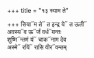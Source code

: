 +++
title = "१३ स्याम ते"

+++
सिया᳓म ते᳓ त इन्द्र ये᳓ त ऊती᳓  
अवस्य᳓व ऊ᳓र्जं वर्ध᳓यन्तः  
शुष्मि᳓न्तमं यं᳓ चाक᳓नाम देव  
अस्मे᳓ रयिं᳓ रासि वीर᳓वन्तम्